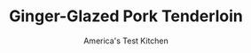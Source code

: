 ---
layout: ../../layouts/MarkdownPostLayout.astro
title: Ginger-Glazed Pork Tenderloin
author: America's Test Kitchen
pubDate: 2023-03-15
description: "Pork tenderloins taste great and cook quickly, which makes them one of our favorite weeknight meals. For this recipe, we used a cornstarch-thickened sauce to make quick work of glazing the meat."
image_url: https://res.cloudinary.com/hksqkdlah/image/upload/ar_1:1,c_fill,dpr_2.0,f_auto,fl_lossy.progressive.strip_profile,g_faces:auto,q_auto:low,w_344/9552_sfs-gingerglazedporktenderloin-1
tags: ["Main Courses","Pork","Weeknight","30-Minute Suppers"]
calories: 
protein: 
carbohydrates: 
fats: 
fiber: 
ingredients: ["1/4 cup, water","1/4 cup, dry sherry","3 tablespoons, honey","2 tablespoons, soy sauce","1 1/2 tablespoons, grated fresh ginger","2 teaspoons, cornstarch","24 ounces, pork tenderloins (2 loins, 12-ounces each), trimmed","1 tablespoon, vegetable oil","1 tablespoon, sesame seeds, toasted"]
serves: 6
time: "30 minutes"
instructions: ["Whisk water, sherry, honey, soy sauce, ginger, and cornstarch in bowl. Pat pork dry with paper towels and season with pepper. Heat oil in 12-inch nonstick skillet over medium-high heat until just smoking. Cook tenderloins until well browned and meat registers 145 degrees, about 4 minutes per side (16 minutes total). Transfer pork to carving board, tent loosely with aluminum foil, and let rest for 5 minutes.","Whisk sauce to recombine and add to now-empty skillet. Simmer over medium heat until thickened, about 5 minutes. Add pork and any accumulated juices and cook, turning occasionally, until glazed, about 1 minute. Slice and sprinkle with sesame seeds. Serve with any extra sauce."]
nutrition: undefined
notes: "A cornstarch-thickened sauce makes quick work of glazing pork tenderloins."
---